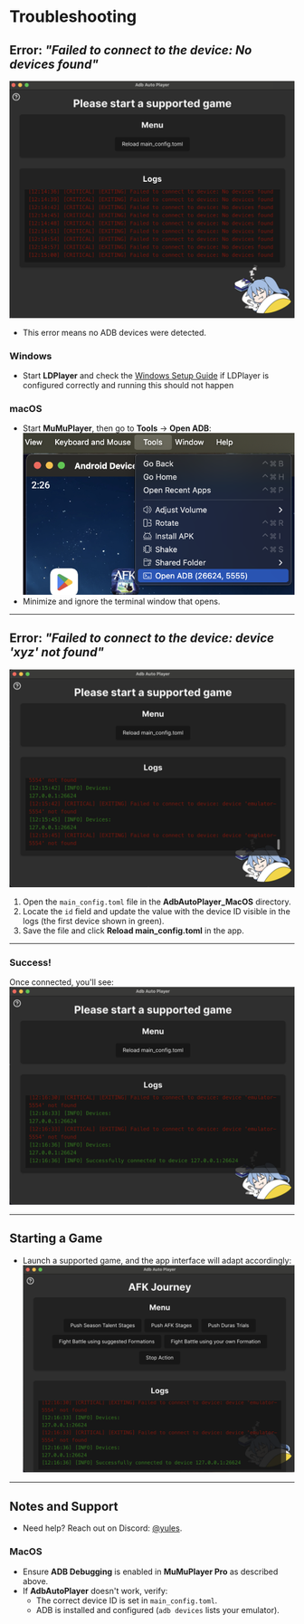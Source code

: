 # Troubleshooting

## Error: *"Failed to connect to the device: No devices found"*
![no_devices_found.png](../images/app/no_devices_found.png)  
- This error means no ADB devices were detected.  
### Windows
- Start **LDPlayer** and check the [Windows Setup Guide](windows-setup.md) if LDPlayer is configured correctly and running this should not happen

### macOS
- Start **MuMuPlayer**, then go to **Tools** → **Open ADB**:  
  ![Open ADB](../images/mumu_player_open_adb.png)
- Minimize and ignore the terminal window that opens.

---

## Error: *"Failed to connect to the device: device 'xyz' not found"*  
![failed_to_connect.png](../images/app/failed_to_connect.png)
1. Open the `main_config.toml` file in the **AdbAutoPlayer_MacOS** directory.  
2. Locate the `id` field and update the value with the device ID visible in the logs (the first device shown in green).
3. Save the file and click **Reload main_config.toml** in the app.

---

### Success!
Once connected, you'll see:  
![Connected Successfully](../images/app/successfully_connected.png)

---

## Starting a Game
- Launch a supported game, and the app interface will adapt accordingly:  
  ![Game Interface](../images/app/afk_journey.png)

---

## Notes and Support
- Need help? Reach out on Discord: [@yules](https://discord.com/users/518169167048998913).

### MacOS
- Ensure **ADB Debugging** is enabled in **MuMuPlayer Pro** as described above.  
- If **AdbAutoPlayer** doesn't work, verify:
  - The correct device ID is set in `main_config.toml`.
  - ADB is installed and configured (`adb devices` lists your emulator).  
